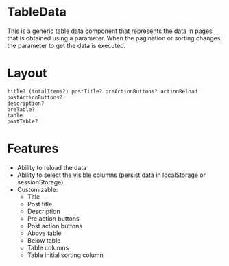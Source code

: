 # TableData

This is a generic table data component that represents the data in pages that is obtained using a parameter. When the pagination or sorting changes, the parameter to get the data is executed.

# Layout

```
title? (totalItems?) postTitle? preActionButtons? actionReload postActionButtons?
description?
preTable?
table
postTable?
```

# Features

- Ability to reload the data
- Ability to select the visible columns (persist data in localStorage or sessionStorage)
- Customizable:
  - Title
  - Post title
  - Description
  - Pre action buttons
  - Post action buttons
  - Above table
  - Below table
  - Table columns
  - Table initial sorting column
